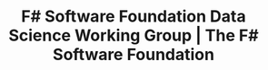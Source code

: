---
layout: page
title: F# Software Foundation Data Science Working Group | The F# Software Foundation
headline: Data Science, Machine Learning, and Data Programmability Working Group
---